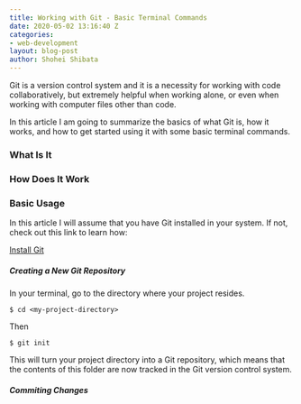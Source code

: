 ```yaml
---
title: Working with Git - Basic Terminal Commands
date: 2020-05-02 13:16:40 Z
categories:
- web-development
layout: blog-post
author: Shohei Shibata
---
```


Git is a version control system and it is a necessity for working with code collaboratively, but extremely helpful when working alone, or even when working with computer files other than code. 

In this article I am going to summarize the basics of what Git is, how it works, and how to get started using it with some basic terminal commands.

### What Is It


### How Does It Work


### Basic Usage

In this article I will assume that you have Git installed in your system. If not, check out this link to learn how:

[Install Git](https://git-scm.com/book/en/v2/Getting-Started-Installing-Git)

##### Creating a New Git Repository

In your terminal, go to the directory where your project resides.

```
$ cd <my-project-directory>
```

Then

```
$ git init
```

This will turn your project directory into a Git repository, which means that the contents of this folder are now tracked in the Git version control system.

##### Commiting Changes


